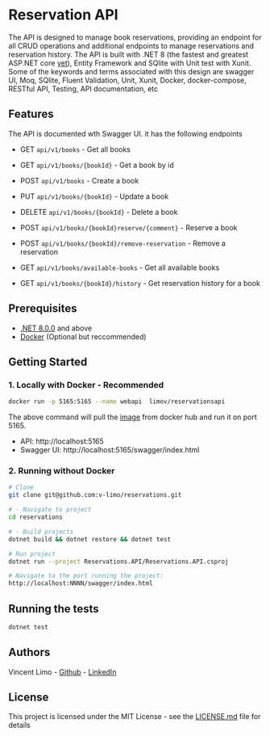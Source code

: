 # Reservation API

The API is designed to manage book reservations, providing an endpoint for all CRUD operations and additional endpoints to manage reservations and reservation history. The API is built with .NET 8 (the fastest and greatest ASP.NET core [yet](https://devblogs.microsoft.com/dotnet/announcing-asp-net-core-in-dotnet-8/#:~:text=the%20fastest%20release-,yet,-!%20Compared%20to%20.NET)), Entity Framework and  SQlite with Unit test with Xunit. Some of the keywords and terms associated with this design are swagger UI, Moq, SQlite, Fluent Validation, Unit, Xunit, Docker, docker-compose, RESTful API, Testing, API documentation, etc

## Features

The API is documented wth Swagger UI. it has the following endpoints


- GET    `api/v1/books`      - Get all books
- GET    `api/v1/books/{bookId}` - Get a book by id
- POST   `api/v1/books`      - Create a book
- PUT    `api/v1/books/{bookId}` - Update a book
- DELETE `api/v1/books/{bookId}` - Delete a book

- POST  `api/v1/books/{bookId}reserve/{comment}`   - Reserve a book
- POST  `api/v1/books/{bookId}/remove-reservation` - Remove a reservation
- GET   `api/v1/books/available-books`             - Get all available books

- GET   `api/v1/books/{bookId}/history`            - Get reservation history for a book

## Prerequisites

- [.NET 8.0.0](https://dotnet.microsoft.com/en-us/download/dotnet/8.0) and above
- [Docker](https://www.docker.com/) (Optional but reccommended)

## Getting Started

### 1. Locally with Docker - Recommended

```bash
docker run -p 5165:5165 --name webapi  limov/reservationsapi
```

The above command will pull the [image](https://hub.docker.com/r/limov/reservationsapi) from docker hub and run it on port 5165.
  - API: http://localhost:5165
  - Swagger UI: http://localhost:5165/swagger/index.html


### 2. Running without Docker

```bash
# Clone
git clone git@github.com:v-limo/reservations.git

# - Navigate to project
cd reservations

# - Build projects
dotnet build && dotnet restore && dotnet test

# Run project
dotnet run --project Reservations.API/Reservations.API.csproj

# Navigate to the port running the project:
http://localhost:NNNN/swagger/index.html
```

## Running the tests

```bash
dotnet test
```

## Authors

Vincent Limo - [Github](https://github.com/v-limo/reservations) - [LinkedIn](https://www.linkedin.com/in/vincentlimo/)

## License

This project is licensed under the MIT License - see the [LICENSE.md](LICENSE.md) file for details
